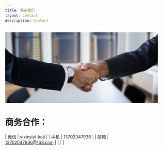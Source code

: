 ```yaml
---
title: 联系我们
layout: contact
description: Contact
---
```


![Handshake](/images/illustrations/handshake.svg)

# 商务合作：

| 微信   | yixinyiyi-keji |
| 手机   | 13702047936 |
| 邮箱   | 13702047936@163.com |
|   |    |
